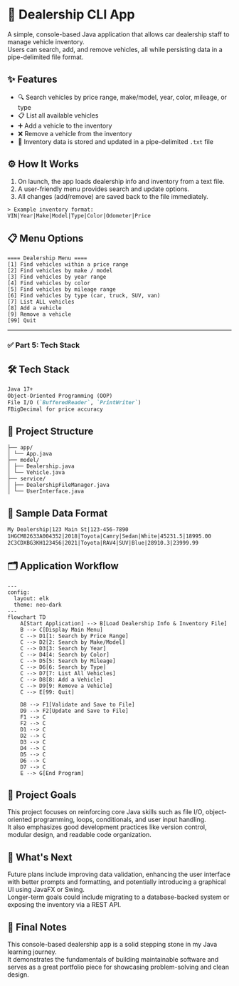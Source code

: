# 🚗 Dealership CLI App

A simple, console-based Java application that allows car dealership staff to manage vehicle inventory.  
Users can search, add, and remove vehicles, all while persisting data in a pipe-delimited file format.

## ✨ Features

- 🔍 Search vehicles by price range, make/model, year, color, mileage, or type
- 📋 List all available vehicles
- ➕ Add a vehicle to the inventory
- ❌ Remove a vehicle from the inventory
- 💾 Inventory data is stored and updated in a pipe-delimited `.txt` file

## ⚙️ How It Works

1. On launch, the app loads dealership info and inventory from a text file.
2. A user-friendly menu provides search and update options.
3. All changes (add/remove) are saved back to the file immediately.

```text
> Example inventory format:
VIN|Year|Make|Model|Type|Color|Odometer|Price
```
## 📋 Menu Options

```text
==== Dealership Menu ====
[1] Find vehicles within a price range
[2] Find vehicles by make / model
[3] Find vehicles by year range
[4] Find vehicles by color
[5] Find vehicles by mileage range
[6] Find vehicles by type (car, truck, SUV, van)
[7] List ALL vehicles
[8] Add a vehicle
[9] Remove a vehicle
[99] Quit
```

---

### ✅ Part 5: Tech Stack

## 🛠️ Tech Stack

```markdown
Java 17+
Object-Oriented Programming (OOP)
File I/O (`BufferedReader`, `PrintWriter`)
FBigDecimal for price accuracy
```

## 📁 Project Structure

```src/
├── app/
│ └── App.java
├── model/
│ ├── Dealership.java
│ └── Vehicle.java
├── service/
│ ├── DealershipFileManager.java
│ └── UserInterface.java
```

## 🧪 Sample Data Format

``` markdown
My Dealership|123 Main St|123-456-7890
1HGCM82633A004352|2018|Toyota|Camry|Sedan|White|45231.5|18995.00
2C3CDXBG3KH123456|2021|Toyota|RAV4|SUV|Blue|28910.3|23999.99
```

## 🗂️ Application Workflow

```mermaid
---
config:
  layout: elk
  theme: neo-dark
---
flowchart TD
    A[Start Application] --> B[Load Dealership Info & Inventory File]
    B --> C[Display Main Menu]
    C --> D1[1: Search by Price Range]
    C --> D2[2: Search by Make/Model]
    C --> D3[3: Search by Year]
    C --> D4[4: Search by Color]
    C --> D5[5: Search by Mileage]
    C --> D6[6: Search by Type]
    C --> D7[7: List All Vehicles]
    C --> D8[8: Add a Vehicle]
    C --> D9[9: Remove a Vehicle]
    C --> E[99: Quit]

    D8 --> F1[Validate and Save to File]
    D9 --> F2[Update and Save to File]
    F1 --> C
    F2 --> C
    D1 --> C
    D2 --> C
    D3 --> C
    D4 --> C
    D5 --> C
    D6 --> C
    D7 --> C
    E --> G[End Program]
```

## 🚀 Project Goals

This project focuses on reinforcing core Java skills such as file I/O, object-oriented programming, loops, conditionals, and user input handling.  
It also emphasizes good development practices like version control, modular design, and readable code organization.

## 🎯 What's Next

Future plans include improving data validation, enhancing the user interface with better prompts and formatting, and potentially introducing a graphical UI using JavaFX or Swing.  
Longer-term goals could include migrating to a database-backed system or exposing the inventory via a REST API.

## 🙌 Final Notes

This console-based dealership app is a solid stepping stone in my Java learning journey.  
It demonstrates the fundamentals of building maintainable software and serves as a great portfolio piece for showcasing problem-solving and clean design.
